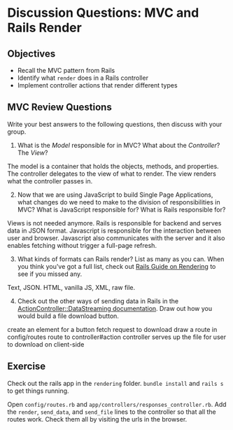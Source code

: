 # Discussion Questions: MVC and Rails Render

## Objectives

* Recall the MVC pattern from Rails
* Identify what `render` does in a Rails controller
* Implement controller actions that render different types

## MVC Review Questions

Write your best answers to the following questions, then discuss with your group.

1. What is the _Model_ responsible for in MVC?  What about the _Controller_? The _View_?

The model is a container that holds the objects, methods, and properties.
The controller delegates to the view of what to render.
The view renders what the controller passes in.

2. Now that we are using JavaScript to build Single Page Applications, what changes do we need to make to the division of responsibilities in MVC? What is JavaScript responsible for? What is Rails responsible for?

Views is not needed anymore.
Rails is responsible for backend and serves data in JSON format.
Javascript is responsible for the interaction between user and browser.
Javascript also communicates with the server and it also enables fetching without trigger a full-page refresh.

3. What kinds of formats can Rails render? List as many as you can. When you think you've got a full list, check out [Rails Guide on Rendering](https://guides.rubyonrails.org/layouts_and_rendering.html#using-render) to see if you missed any.

Text, JSON. 
HTML, vanilla JS, XML, raw file.

4. Check out the other ways of sending data in Rails in the [ActionController::DataStreaming documentation](https://api.rubyonrails.org/v5.2.3/classes/ActionController/DataStreaming.html). Draw out how you would build a file download button. 

create an element for a button
fetch request to download 
draw a route in config/routes
route to controller#action
controller serves up the file for user to download on client-side

## Exercise

Check out the rails app in the `rendering` folder. `bundle install` and `rails s` to get things running.

Open `config/routes.rb` and `app/controllers/responses_controller.rb`. Add the `render`, `send_data`, and `send_file` lines to the controller so that all the routes work. Check them all by visiting the urls in the browser.


